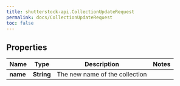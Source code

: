 ```yaml
---
title: shutterstock-api.CollectionUpdateRequest
permalink: docs/CollectionUpdateRequest
toc: false
---
```




## Properties

Name | Type | Description | Notes
------------ | ------------- | ------------- | -------------
**name** | **String** | The new name of the collection | 


